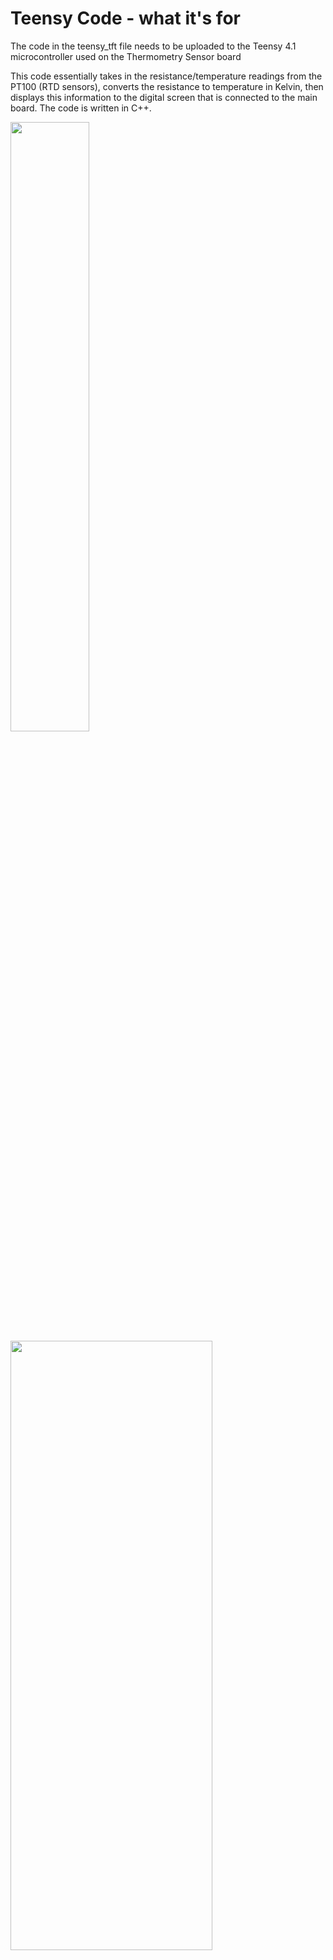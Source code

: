 # Teensy Code - what it's for



The code in the teensy_tft file needs to be uploaded to the Teensy 4.1 microcontroller used on the Thermometry Sensor board

This code essentially takes in the resistance/temperature readings from the PT100 (RTD sensors), converts the resistance to temperature in Kelvin, then displays this information to the digital screen that is connected to the main board.
The code is written in C++.


<img src = "https://user-images.githubusercontent.com/108306069/186031393-ab272727-d524-465a-8bb0-4282cfe1d6a7.png" width=50% height=50% />
<img src="https://user-images.githubusercontent.com/108306069/186031592-809fb829-91d5-4f96-82c8-fb6fc05c4156.png" width=80% height=50% />


Programs used for uploading teensy code to the microcontroller can be found [here](https://www.pjrc.com/teensy/loader_mac.html).

This link will take you to the following page:

<img src ="https://user-images.githubusercontent.com/108306069/186031658-57f1bef5-96a6-42bf-a0ae-659622360989.png" width=90% height=50% />


Download the two Teensy Loader links (boxed in red) and install the packages - One is the Teensyduino application and a second loader just called Teensy:

<img src="https://user-images.githubusercontent.com/108306069/186031696-5f7bca8f-2793-48db-b046-78d3197082d3.png" width=50% height=50% />

"Teensy" is the left application, "Teensyduino" is the right.

The website will instruct you on how to download these apps.

### ***Note  #1*** 

The Teensy app (left side of above image) does not directly get downloaded into your applications folder.
I'd recommend dragging and placing it there so you don't have to go searching for it.



The teensy_tft file in this repository will be opened through the Teensyduino application. 
When uploading the teensy_tft file, make sure that you are uploading a ***.zip*** file and not a folder.
When the files here are downloaded from this repository, they will already be in a .zip format.
Upload the teensy code exactly how it is downloaded.

### ***Note #2***

You will also need to change the I.P. and MAC address in the code itself according to your own system/server. Currently, there are three separate I.P.s and MAC addresses commented out in lines $35 - 49$. In the nEXO system, we built three thermometry sensors, each needed its own I.P. and MAC address.

The IP address will be dependent on your local network.

<img width="549" alt="Screen Shot 2022-08-23 at 11 11 05 PM" src="https://user-images.githubusercontent.com/108306069/186333172-af2e3c01-8c9d-4f26-8e27-bac763e66ec8.png">
